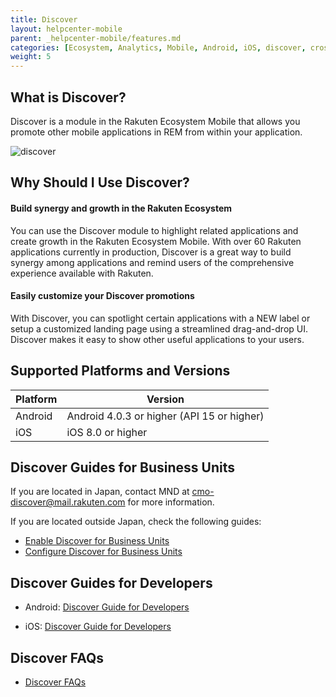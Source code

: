 ```yaml
---
title: Discover
layout: helpcenter-mobile
parent: _helpcenter-mobile/features.md
categories: [Ecosystem, Analytics, Mobile, Android, iOS, discover, cross promotion]
weight: 5
---
```


## What is Discover?

Discover is a module in the Rakuten Ecosystem Mobile that allows you promote other mobile applications in REM from within your application. 

![discover](../images/img_discover_169_300.jpg)

## Why Should I Use Discover?

#### Build synergy and growth in the Rakuten Ecosystem

You can use the Discover module to highlight related applications and create growth in the Rakuten Ecosystem Mobile. With over 60 Rakuten applications currently in production, Discover is a great way to build synergy among applications and remind users of the comprehensive experience available with Rakuten.

#### Easily customize your Discover promotions

With Discover, you can spotlight certain applications with a NEW label or setup a customized landing page using a streamlined drag-and-drop UI. Discover makes it easy to show other useful applications to your users.

## Supported Platforms and Versions

|Platform | Version |
| -- | -- |
| Android | Android 4.0.3 or higher (API 15 or higher) |
| iOS | iOS 8.0 or higher |


## Discover Guides for Business Units

If you are located in Japan, contact MND at cmo-discover@mail.rakuten.com for more information. 

If you are located outside Japan, check the following guides:
* [Enable Discover for Business Units](../../02_features/08_enable_discover_bu)
* [Configure Discover for Business Units](../../02_features/07_configure_discover_bu)

## Discover Guides for Developers

* Android: [Discover Guide for Developers](http://www.raksdtd.com/android-sdk/discover-LATEST/) 

* iOS: [Discover Guide for Developers](http://www.raksdtd.com/ios-sdk/discover-LATEST/)

## Discover FAQs

* [Discover FAQs](../../04_faq/04_rem_faq_rems_discover)
